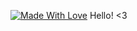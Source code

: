 [![Made With Love](https://img.shields.io/badge/Made%20With-Love-orange.svg)](https://github.com/chetanraj/awesome-github-badges)
Hello!
<3
